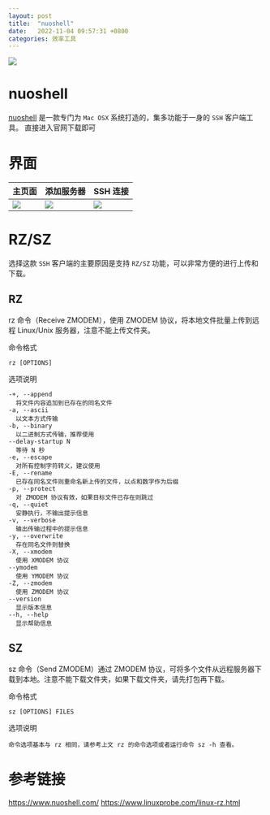 ```yaml
---
layout: post
title:  "nuoshell"
date:   2022-11-04 09:57:31 +0800
categories: 效率工具
---
```


![](http://yuqiangcoder.com/assets/postImages/ios/202211/nuoshell.png)

# nuoshell
[nuoshell](https://www.nuoshell.com/) 是一款专门为 `Mac OSX` 系统打造的，集多功能于一身的 `SSH` 客户端工具。
直接进入官网下载即可

# 界面

| 主页面 | 添加服务器 | SSH 连接 |
| ---- | ---- | ---- |
|![](http://yuqiangcoder.com/assets/postImages/ios/202211/nuoshellpage1.png)|![](http://yuqiangcoder.com/assets/postImages/ios/202211/nuoshellpage2.png)|![](http://yuqiangcoder.com/assets/postImages/ios/202211/nuoshellpage3.png)|

# RZ/SZ
选择这款 `SSH` 客户端的主要原因是支持 `RZ/SZ` 功能，可以非常方便的进行上传和下载。

## RZ
rz 命令（Receive ZMODEM），使用 ZMODEM 协议，将本地文件批量上传到远程 Linux/Unix 服务器，注意不能上传文件夹。

命令格式

```
rz [OPTIONS]
```

选项说明

```
-+, --append
  将文件内容追加到已存在的同名文件
-a, --ascii
  以文本方式传输
-b, --binary
  以二进制方式传输，推荐使用
--delay-startup N
  等待 N 秒
-e, --escape
  对所有控制字符转义，建议使用
-E, --rename
  已存在同名文件则重命名新上传的文件，以点和数字作为后缀
-p, --protect
  对 ZMODEM 协议有效，如果目标文件已存在则跳过
-q, --quiet
  安静执行，不输出提示信息
-v, --verbose
  输出传输过程中的提示信息
-y, --overwrite
  存在同名文件则替换
-X, --xmodem
  使用 XMODEM 协议
--ymodem
  使用 YMODEM 协议
-Z, --zmodem
  使用 ZMODEM 协议
--version
  显示版本信息
--h, --help
  显示帮助信息
```

## SZ
sz 命令（Send ZMODEM）通过 ZMODEM 协议，可将多个文件从远程服务器下载到本地。注意不能下载文件夹，如果下载文件夹，请先打包再下载。

命令格式

```
sz [OPTIONS] FILES
```

选项说明

```
命令选项基本与 rz 相同，请参考上文 rz 的命令选项或者运行命令 sz -h 查看。
```

# 参考链接
https://www.nuoshell.com/
https://www.linuxprobe.com/linux-rz.html
